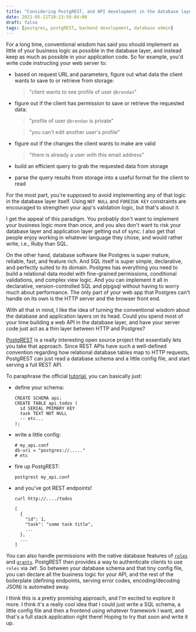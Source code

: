 ```yaml
---
title: "Considering PostgREST, and API development in the database layer"
date: 2021-05-21T10:23:59-04:00
draft: false
tags: [postgres, postgREST, backend development, database admin]
---
```


For a long time, conventional wisdom has said you should implement as little of your business logic as possible in the database layer, and instead keep as much as possible in your application code.
So for example, you'd write code instructing your web server to:
   
  - based on request URL and parameters, figure out what data the client wants to save to or retrieve from storage:
    > "client wants to see profile of user `@brendan`"
   
  - figure out if the client has permission to save or retrieve the requested data:
    > "profile of user `@brendan` is private"
   
    > "you can't edit another user's profile"
   
  - figure out if the changes the client wants to make are valid
    > "there is already a user with this email address"
   
  - build an efficient query to grab the requested data from storage

  - parse the query results from storage into a useful format for the client to read


For the most part, you're supposed to avoid implementing any of that logic in the database layer itself.
Using `NOT NULL` and `FOREIGN KEY` constraints are encouraged to strengthen your app's validation logic, but that's about it.

I get the appeal of this paradigm.
You probably don't want to implement your business logic more than once, and you also don't want to risk your database layer and application layer getting out of sync.
I also get that people enjoy working in whatever language they chose, and would rather write, i.e., Ruby than SQL.


On the other hand, database software like Postgres is super mature, reliable, fast, and feature rich.
And SQL itself is super simple, declarative, and perfectly suited to its domain.
Postgres has everything you need to build a relational data model with fine-grained permissions, conditional validations, and complex view logic.
And you can implement it all in declarative, version-controlled SQL and plpgsql without having to worry much about performance.
The only part of your web app that Postgres can't handle on its own is the HTTP server and the browser front end.


With all that in mind, I like the idea of turning the conventional wisdom about the database and application layers on its head.
Could you spend most of your time building a web API in the database layer, and have your server code just act as a thin layer between HTTP and Postgres?


[PostgREST](https://postgrest.org/) is a really interesting open source project that essentially lets you take that approach.
Since REST APIs have such a well-defined convention regarding how relational database tables map to HTTP requests, PostgREST can just read a database schema and a little config file, and start serving a full REST API.


To paraphrase the official [tutorial](https://postgrest.org/en/stable/tutorials/tut0.html), you can basically just:

- define your schema:
  ```
  CREATE SCHEMA api;
  CREATE TABLE api.todos (
    id SERIAL PRIMARY KEY
    task TEXT NOT NULL
    -- etc...
  );
  ```
- write a little config:
  ```
  # my_api.conf
  db-uri = "postgres://....."
  # etc
  ```
- fire up PostgREST:
  ```
  postgrest my_api.conf
  ```
- and you've got REST endpoints!
  ```
  curl http://..../todos
  ```
  ```
  [
    {
      "id": 1,
      "task": "some task title",
      ...
    },
    ...
  ]
  ```
  
You can also handle permissions with the native database features of [`roles`](https://www.postgresql.org/docs/current/database-roles.html) and [`grants`](https://www.postgresql.org/docs/13/sql-grant.html).
PostgREST then provides a way to authenticate clients to use `roles` via `JWT`.
So between your database schema and that tiny config file, you can declare all the business logic for your API, and the rest of the boilerplate (defining endpoints, serving error codes, encoding/decoding JSON) is automated away.


I think this is a pretty promising approach, and I'm excited to explore it more.
I think it's a really cool idea that I could just write a SQL schema, a little config file and then a frontend using whatever framework I want, and that's a full stack application right there!
Hoping to try that soon and write it up.

